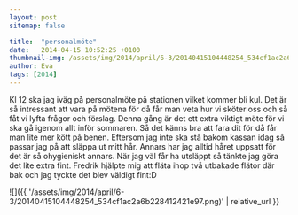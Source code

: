 ```yaml
---
layout: post
sitemap: false

title:  "personalmöte"
date:   2014-04-15 10:52:25 +0100
thumbnail-img: /assets/img/2014/april/6-3/20140415104448254_534cf1ac2a6b228412421e97.png
author: Eva
tags: [2014]
---
```


Kl 12 ska jag iväg på personalmöte på stationen vilket kommer bli kul. Det är så intressant att vara på mötena för då får man veta hur vi sköter oss och så fåt vi lyfta frågor och förslag. Denna gång är det ett extra viktigt möte för vi ska gå igenom allt inför sommaren. Så det känns bra att fara dit för då får man lite mer kött på benen. Eftersom jag inte ska stå bakom kassan idag så passar jag på att släppa ut mitt hår. Annars har jag alltid håret uppsatt för det är så ohygieniskt annars. När jag väl får ha utsläppt så tänkte jag göra det lite extra fint. Fredrik hjälpte mig att fläta ihop två utbakade flätor där bak och jag tyckte det blev väldigt fint:D

![]({{ '/assets/img/2014/april/6-3/20140415104448254_534cf1ac2a6b228412421e97.png)'  | relative_url }}

